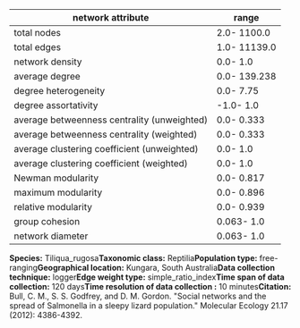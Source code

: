 network attribute|range
---|---
total nodes|2.0- 1100.0
total edges|1.0- 11139.0
network density|0.0- 1.0
average degree|0.0- 139.238
degree heterogeneity|0.0- 7.75
degree assortativity|-1.0- 1.0
average betweenness centrality (unweighted)|0.0- 0.333
average betweenness centrality (weighted)|0.0- 0.333
average clustering coefficient (unweighted)|0.0- 1.0
average clustering coefficient (weighted)|0.0- 1.0
Newman modularity|0.0- 0.817
maximum modularity|0.0- 0.896
relative modularity|0.0- 0.939
group cohesion|0.063- 1.0
network diameter|0.063- 1.0
**Species:** Tiliqua_rugosa**Taxonomic class:** Reptilia**Population type:** free-ranging**Geographical location:** Kungara, South Australia**Data collection technique:** logger**Edge weight type:** simple_ratio_index**Time span of data collection:** 120 days**Time resolution of data collection :** 10 minutes**Citation:** Bull, C. M., S. S. Godfrey, and D. M. Gordon. "Social networks and the spread of Salmonella in a sleepy lizard population." Molecular Ecology 21.17 (2012): 4386-4392.